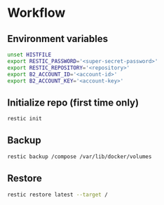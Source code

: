 # Workflow

## Environment variables

```sh
unset HISTFILE
export RESTIC_PASSWORD='<super-secret-password>'
export RESTIC_REPOSITORY='<repository>'
export B2_ACCOUNT_ID='<account-id>'
export B2_ACCOUNT_KEY='<account-key>'
```

## Initialize repo (first time only)

```sh
restic init
```

## Backup

```sh
restic backup /compose /var/lib/docker/volumes
```

## Restore

```sh
restic restore latest --target /
```

